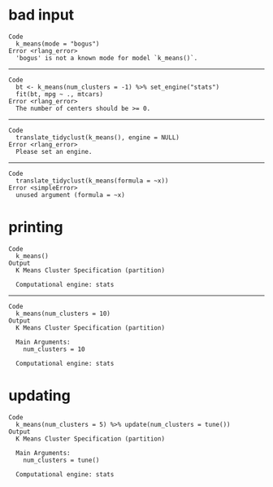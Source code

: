 # bad input

    Code
      k_means(mode = "bogus")
    Error <rlang_error>
      'bogus' is not a known mode for model `k_means()`.

---

    Code
      bt <- k_means(num_clusters = -1) %>% set_engine("stats")
      fit(bt, mpg ~ ., mtcars)
    Error <rlang_error>
      The number of centers should be >= 0.

---

    Code
      translate_tidyclust(k_means(), engine = NULL)
    Error <rlang_error>
      Please set an engine.

---

    Code
      translate_tidyclust(k_means(formula = ~x))
    Error <simpleError>
      unused argument (formula = ~x)

# printing

    Code
      k_means()
    Output
      K Means Cluster Specification (partition)
      
      Computational engine: stats 
      

---

    Code
      k_means(num_clusters = 10)
    Output
      K Means Cluster Specification (partition)
      
      Main Arguments:
        num_clusters = 10
      
      Computational engine: stats 
      

# updating

    Code
      k_means(num_clusters = 5) %>% update(num_clusters = tune())
    Output
      K Means Cluster Specification (partition)
      
      Main Arguments:
        num_clusters = tune()
      
      Computational engine: stats 
      

